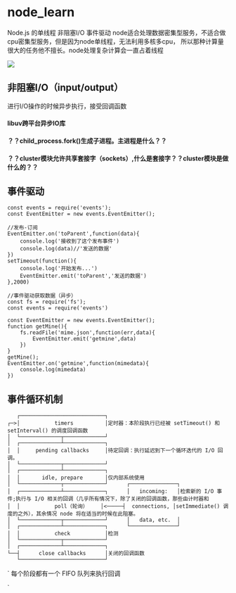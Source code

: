 # node_learn
Node.js 的单线程 非阻塞I/O 事件驱动
node适合处理数据密集型服务，不适合做cpu密集型服务，但是因为node单线程，无法利用多核多cpu，
所以那种计算量很大的任务他不擅长。node处理复杂计算会一直占着线程

![](https://github.com/Cqy1995/node_learn/images/evenloop.png)
## 非阻塞I/O（input/output）
进行I/O操作的时候异步执行，接受回调函数
#### libuv跨平台异步IO库

#### ？？child_process.fork()生成子进程。主进程是什么？？
#### ？？cluster模块允许共享套接字（sockets）,什么是套接字？？cluster模块是做什么的？？

## 事件驱动
```
const events = require('events');
const EventEmitter = new events.EventEmitter();

//发布-订阅
EventEmitter.on('toParent',function(data){
    console.log('接收到了这个发布事件')
    console.log(data)//'发送的数据'
})
setTimeout(function(){
    console.log('开始发布...')
    EventEmitter.emit('toParent','发送的数据')
},2000)

//事件驱动获取数据（异步）
const fs = require('fs');
const events = require('events')

const EventEmitter = new events.EventEmitter();
function getMine(){
    fs.readFile('mime.json',function(err,data){
        EventEmitter.emit('getmine',data)
    })
}
getMine();
EventEmitter.on('getmine',function(mimedata){
    console.log(mimedata)
})
```

## 事件循环机制

```
   ┌───────────────────────────┐
┌─>│           timers          │定时器：本阶段执行已经被 setTimeout() 和 setInterval() 的调度回调函数
│  └─────────────┬─────────────┘
│  ┌─────────────┴─────────────┐
│  │     pending callbacks     │待定回调：执行延迟到下一个循环迭代的 I/O 回调。
│  └─────────────┬─────────────┘
│  ┌─────────────┴─────────────┐
│  │       idle, prepare       │仅内部系统使用
│  └─────────────┬─────────────┘      ┌───────────────┐
│  ┌─────────────┴─────────────┐      │   incoming:   │检索新的 I/O 事件;执行与 I/O 相关的回调（几乎所有情况下，除了关闭的回调函数，那些由计时器和 
│  │           poll（轮询）    │<─────┤  connections, │setImmediate() 调度的之外），其余情况 node 将在适当的时候在此阻塞。
│  └─────────────┬─────────────┘      │   data, etc.  │
│  ┌─────────────┴─────────────┐      └───────────────┘
│  │           check           │检测
│  └─────────────┬─────────────┘
│  ┌─────────────┴─────────────┐
└──┤      close callbacks      │关闭的回调函数
   └───────────────────────────┘
````
`
每个阶段都有一个 FIFO 队列来执行回调  

`


